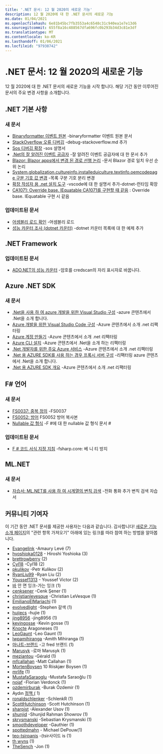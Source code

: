 ```yaml
---
title: '.NET 문서: 12 월 2020의 새로운 기능'
description: 12 월 2020에 대 한 .NET 문서의 새로운 기능
ms.date: 01/04/2021
ms.openlocfilehash: 6e81b45bc7fb3553a4c6548c31c940ea1e7e13d6
ms.sourcegitcommit: 655f8a16c488567dfa696fc0b293b34d3c81e3df
ms.translationtype: MT
ms.contentlocale: ko-KR
ms.lasthandoff: 01/06/2021
ms.locfileid: "97938742"
---
```

# <a name="net-docs-whats-new-for-december-2020"></a>.NET 문서: 12 월 2020의 새로운 기능

12 월 2020에 대 한 .NET 문서의 새로운 기능을 시작 합니다. 해당 기간 동안 이루어진 문서의 주요 변경 사항을 소개합니다.

## <a name="net-fundamentals"></a>.NET 기본 사항

### <a name="new-articles"></a>새 문서

- [Binaryformatter 이벤트 원본](../standard/serialization/binaryformatter-event-source.md) -binaryformatter 이벤트 원본 문서
- [StackOverflow 오류 디버깅](../core/diagnostics/debug-stackoverflow.md) -debug-stackoverflow.md 추가
- [Sos 디버깅 확장](../core/diagnostics/sos-debugging-extension.md) -sos 설명서
- [.Net의 잘 알려진 이벤트 공급자](../core/diagnostics/well-known-event-providers.md) -잘 알려진 이벤트 공급자에 대 한 문서 추가
- [Blazor: Blazor apps에서 변경 된 경로 선행 논리](../core/compatibility/aspnet-core/5.0/blazor-routing-logic-changed.md) -문서 Blazor 경로 일치 우선 순위 논리
- [System.globalization.cultureinfo.installeduiculture.textinfo.oemcodepage 구분 기호 값 변경](../core/compatibility/globalization/5.0/listseparator-value-change.md) -목록 구분 기호 분리 변경
- [확장 작성자 용 .net 설치 도구](../core/additional-tools/vscode-dotnet-runtime.md) -vscode에 대 한 설명서 추가-dotnet-런타임 확장
- [CA1071: Override base. IEquatable CA1071를 구현할 때 같음](../fundamentals/code-analysis/quality-rules/ca1071.md) : Override base. IEquatable 구현 시 같음

### <a name="updated-articles"></a>업데이트된 문서

- [어셈블리 로드 확인](../standard/assembly/resolve-loads.md) -어셈블리 로드
- [성능 카운터 조사 (dotnet 카운터)](../core/diagnostics/dotnet-counters.md) -dotnet 카운터 목록에 대 한 예제 추가

## <a name="net-framework"></a>.NET Framework

### <a name="updated-articles"></a>업데이트된 문서

- [ADO.NET의 성능 카운터](../framework/data/adonet/performance-counters.md) -암호를 credscan의 자리 표시자로 바꿉니다.

## <a name="azure-net-sdk"></a>Azure .NET SDK

### <a name="new-articles"></a>새 문서

- [.Net을 사용 하 여 azure 개발을 위한 Visual Studio 구성](../azure/configure-visual-studio.md) -azure 콘텐츠에서 .Net을 소개 합니다.
- [Azure 개발을 위한 Visual Studio Code 구성](../azure/configure-vs-code.md) -Azure 콘텐츠에서 소개 .net 리팩터링
- [Azure 계정 만들기](../azure/create-azure-account.md) -Azure 콘텐츠에서 소개 .net 리팩터링
- [Azure CLI 설치](../azure/install-azure-cli.md) -Azure 콘텐츠에서 .Net을 소개 하는 리팩터링
- [.Net 개발자를 위한 주요 Azure 서비스](../azure/key-azure-services.md) -Azure 콘텐츠에서 소개 .net 리팩터링
- [.Net 용 AZURE SDK를 사용 하는 경우 프록시 서버 구성](../azure/sdk/azure-sdk-configure-proxy.md) -리팩터링 azure 콘텐츠에서 .Net을 소개 합니다.
- [.Net 용 AZURE SDK 개요](../azure/sdk/azure-sdk-for-dotnet.md) -Azure 콘텐츠에서 소개 .net 리팩터링

## <a name="f-language"></a>F# 언어

### <a name="new-articles"></a>새 문서

- [FS0037: 중복 정의](../fsharp/language-reference/compiler-messages/fs0037.md) -FS0037
- [FS0052: 방어](../fsharp/language-reference/compiler-messages/fs0052.md) FS0052 방어 복사본
- [Nullable 값 형식](../fsharp/language-reference/nullable-value-types.md) -F #에 대 한 nullable 값 형식 문서 #

### <a name="updated-articles"></a>업데이트된 문서

- [F # 코드 서식 지정 지침](../fsharp/style-guide/formatting.md) -fsharp.core: 베 니 티 방지

## <a name="mlnet"></a>ML.NET

### <a name="new-articles"></a>새 문서

- [자습서: ML.NET를 사용 하 여 시계열의 변칙 검색](../machine-learning/tutorials/phone-calls-anomaly-detection.md) -전화 통화 추가 변칙 검색 자습서

## <a name="community-contributors"></a>커뮤니티 기여자

이 기간 동안 .NET 문서를 제공한 사용자는 다음과 같습니다. 감사합니다! [새로운 기능 소개 페이지](index.yml)의 "관련 항목 가져오기" 아래에 있는 링크를 따라 참여 하는 방법을 알아봅니다.

- [Evangelink](https://github.com/Evangelink) -Amaury Levé (7)
- [hyoshioka0128](https://github.com/hyoshioka0128) - Hiroshi Yoshioka (3)
- [brettrowberry](https://github.com/brettrowberry) (2)
- [Cyl18](https://github.com/Cyl18) -Cyl18 (2)
- [pkulikov](https://github.com/pkulikov) -Petr Kulikov (2)
- [RyanLiu99](https://github.com/RyanLiu99) -Ryan Liu (2)
- [Youssef1313](https://github.com/Youssef1313) - Youssef Victor (2)
- [바](https://github.com/bartelink) 안 면 잉크-가는 잉크 (1)
- [cenksener](https://github.com/cenksener) -Cenk Şener (1)
- [christianlevesque](https://github.com/christianlevesque) -Christian LeVesque (1)
- [EmilianoElMariachi](https://github.com/EmilianoElMariachi) (1)
- [evolvedlight](https://github.com/evolvedlight) -Stephen 갈색 (1)
- [hujiecs](https://github.com/hujiecs) -hujie (1)
- [jing8956](https://github.com/jing8956) -jing8956 (1)
- [kevingosse](https://github.com/kevingosse) -Kevin gosse (1)
- [Knocte](https://github.com/knocte) Aragoneses (1)
- [LeoGaunt](https://github.com/LeoGaunt) -Leo Gaunt (1)
- [lwpamihiranga](https://github.com/lwpamihiranga) -Amith Mihiranga (1)
- [마나트-브랜드](https://github.com/manfred-brands) -고 fred 브랜드 (1)
- [Marusyk](https://github.com/Marusyk) -로마 Marusyk (1)
- [meziantou](https://github.com/meziantou) -Gérald (1)
- [mfcallahan](https://github.com/mfcallahan) -Matt Callahan (1)
- [MortenBoysen](https://github.com/MortenBoysen) 10 Riiskjær Boysen (1)
- [mrlife](https://github.com/mrlife) (1)
- [MustafaSaraoglu](https://github.com/MustafaSaraoglu) -Mustafa Saraoğlu (1)
- [nojaf](https://github.com/nojaf) -Florian Verdonck (1)
- [ozdemirburak](https://github.com/ozdemirburak) -Burak Özdemir (1)
- Aydın [정책 (](https://github.com/polatayd) 1)
- [ronaldschlenker](https://github.com/ronaldschlenker) -SchlenkR (1)
- [ScottHutchinson](https://github.com/ScottHutchinson) -Scott Hutchinson (1)
- [sharpist](https://github.com/sharpist) -Alexander Usov (1)
- [shunjid](https://github.com/shunjid) -Shunjid Rahman Showrov (1)
- [skrysmanski](https://github.com/skrysmanski) -Sebastian Krysmanski (1)
- [smoothdeveloper](https://github.com/smoothdeveloper) -Gauthier (1)
- [spottedmahn](https://github.com/spottedmahn) - Michael DePouw(1)
- [teo-tsirpanis](https://github.com/teo-tsirpanis) -(tsir사이드 is (1)
- [th wyns](https://github.com/th-wyns) (1)
- [TheSench](https://github.com/TheSench) -Jon (1)
